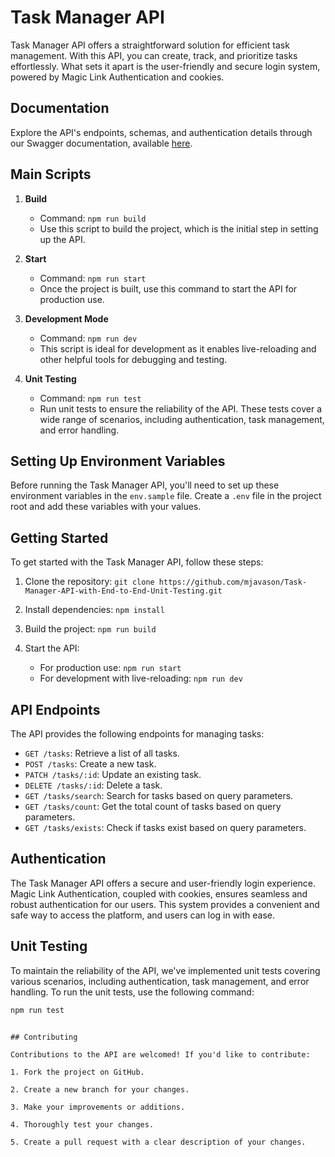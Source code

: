 # Task Manager API

Task Manager API offers a straightforward solution for efficient task management. With this API, you can create, track, and prioritize tasks effortlessly. What sets it apart is the user-friendly and secure login system, powered by Magic Link Authentication and cookies.

## Documentation

Explore the API's endpoints, schemas, and authentication details through our Swagger documentation, available [here](https://task-manager-v3.onrender.com/docs).

## Main Scripts

1. **Build**

   - Command: `npm run build`
   - Use this script to build the project, which is the initial step in setting up the API.

2. **Start**

   - Command: `npm run start`
   - Once the project is built, use this command to start the API for production use.

3. **Development Mode**

   - Command: `npm run dev`
   - This script is ideal for development as it enables live-reloading and other helpful tools for debugging and testing.

4. **Unit Testing**
   - Command: `npm run test`
   - Run unit tests to ensure the reliability of the API. These tests cover a wide range of scenarios, including authentication, task management, and error handling.

## Setting Up Environment Variables

Before running the Task Manager API, you'll need to set up these environment variables in the `env.sample` file. Create a `.env` file in the project root and add these variables with your values.

## Getting Started

To get started with the Task Manager API, follow these steps:

1. Clone the repository: `git clone https://github.com/mjavason/Task-Manager-API-with-End-to-End-Unit-Testing.git`

2. Install dependencies: `npm install`

3. Build the project: `npm run build`

4. Start the API:
   - For production use: `npm run start`
   - For development with live-reloading: `npm run dev`

## API Endpoints

The API provides the following endpoints for managing tasks:

- `GET /tasks`: Retrieve a list of all tasks.
- `POST /tasks`: Create a new task.
- `PATCH /tasks/:id`: Update an existing task.
- `DELETE /tasks/:id`: Delete a task.
- `GET /tasks/search`: Search for tasks based on query parameters.
- `GET /tasks/count`: Get the total count of tasks based on query parameters.
- `GET /tasks/exists`: Check if tasks exist based on query parameters.

## Authentication

The Task Manager API offers a secure and user-friendly login experience. Magic Link Authentication, coupled with cookies, ensures seamless and robust authentication for our users. This system provides a convenient and safe way to access the platform, and users can log in with ease.

## Unit Testing

To maintain the reliability of the API, we've implemented unit tests covering various scenarios, including authentication, task management, and error handling. To run the unit tests, use the following command:

```bash
npm run test
```
````

## Contributing

Contributions to the API are welcomed! If you'd like to contribute:

1. Fork the project on GitHub.

2. Create a new branch for your changes.

3. Make your improvements or additions.

4. Thoroughly test your changes.

5. Create a pull request with a clear description of your changes.
